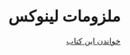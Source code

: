 <html dir="rtl" lang="fa">
<head>
<meta charset="utf-8">
</head>
<body>
<div><h1>ملزومات لینوکس</h1></div>
<div><a href="https://malijani.github.io/linux-essentials">خواندن این کتاب</a></div>
</body>
<html>


